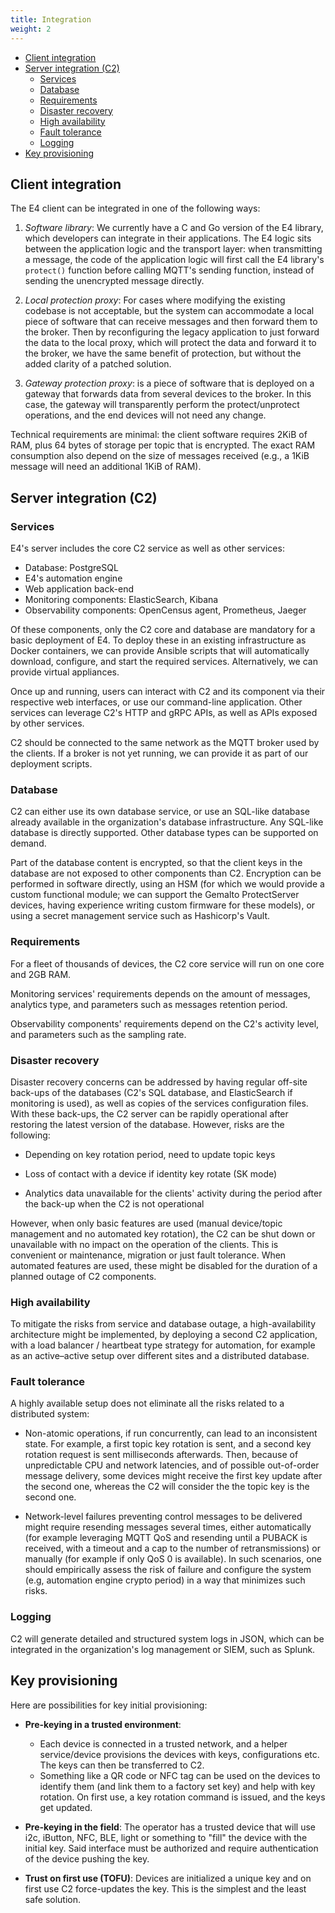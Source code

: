 ```yaml
---
title: Integration
weight: 2
---
```


* [Client integration](#client-integration)
* [Server integration (C2)](#server-integration-c2)
  * [Services](#services)
  * [Database](#database)
  * [Requirements](#requirements)
  * [Disaster recovery](#disaster-recovery)
  * [High availability](#high-availability)
  * [Fault tolerance](#fault-tolerance)
  * [Logging](#logging)
* [Key provisioning](#key-provisioning)

## Client integration

The E4 client can be integrated in one of the following ways:

1. *Software library*: We currently have a C and Go version of the E4 library, which developers can integrate in their applications. The E4 logic sits between the application logic and the transport layer: when transmitting a message, the code of the application logic will first call the E4 library's `protect()` function before calling MQTT's sending function, instead of sending the unencrypted message directly.

2. *Local protection proxy*: For cases where modifying the existing codebase is not acceptable, but the system can accommodate a local piece of software that can receive messages and then forward them to the broker. Then by reconfiguring the legacy application to just forward the data to the local proxy, which will protect the data and forward it to the broker, we have the same benefit of protection, but without the added clarity of a patched solution.

3. *Gateway protection proxy*: is a piece of software that is deployed on a gateway that forwards data from several devices to the broker. In this case, the gateway will transparently perform the protect/unprotect operations, and the end devices will not need any change.

Technical requirements are minimal: the client software requires 2KiB of RAM, plus 64 bytes of storage per topic that is encrypted.
The exact RAM consumption also depend on the size of messages received (e.g., a 1KiB message will need an additional 1KiB of RAM).

## Server integration (C2)

### Services

E4's server includes the core C2 service as well as other services:

* Database: PostgreSQL
* E4's automation engine
* Web application back-end
* Monitoring components: ElasticSearch, Kibana
* Observability components: OpenCensus agent, Prometheus, Jaeger

Of these components, only the C2 core and database are mandatory for a basic deployment of E4.
To deploy these in an existing infrastructure as Docker containers, we can provide Ansible scripts that will automatically download, configure, and start the required  services.
Alternatively, we can provide virtual appliances.

Once up and running, users can interact with C2 and its component via their respective  web interfaces, or use our command-line application.
Other services can leverage C2's HTTP and gRPC APIs, as well as APIs exposed by other services.

C2 should be connected to the same network as the MQTT broker used by the clients.
If a broker is not yet running, we can provide it as part of our deployment scripts.

### Database

C2 can either use its own database service, or use an SQL-like database already available in the organization's database infrastructure.
Any SQL-like database is directly supported. Other database types can be supported on demand.

Part of the database content is encrypted, so that the client keys in the database are not exposed to other components than C2.
Encryption can be performed in software directly, using an HSM (for which we would provide a custom functional module; we can support the Gemalto ProtectServer devices, having experience writing custom firmware for these models), or using a secret management service such as Hashicorp's Vault.

### Requirements

For a fleet of thousands of devices, the C2 core service will run on one core and 2GB RAM.

Monitoring services' requirements depends on the amount of messages, analytics type, and parameters such as messages retention period.

Observability components' requirements depend on the C2's activity level, and parameters such as the sampling rate.

### Disaster recovery

Disaster recovery concerns can be addressed by having regular off-site back-ups of the databases (C2's SQL database, and ElasticSearch if monitoring is used), as well as copies of the services configuration files.
With these back-ups, the C2 server can be rapidly operational after restoring the latest version of the database.
However, risks are the following:

* Depending on key rotation period, need to update topic keys

* Loss of contact with a device if identity key rotate (SK mode)

* Analytics data unavailable for the clients' activity during the period after the back-up when the C2 is not operational

However, when only basic features are used (manual device/topic management and no automated key rotation), the C2 can be shut down or unavailable with no impact on the operation of the clients.
This is convenient or maintenance, migration or just fault tolerance.
When automated features are used, these might be disabled for the duration of a planned outage of C2 components.

### High availability

To mitigate the risks from service and database outage, a high-availability architecture might be implemented, by deploying a second C2 application, with a load balancer / heartbeat type strategy for automation, for example as an active–active setup over different sites and a distributed database.

### Fault tolerance

A highly available setup does not eliminate all the risks related to a distributed system:

* Non-atomic operations, if run concurrently, can lead to an inconsistent state. For example, a first topic key rotation is sent, and a second key rotation request is sent milliseconds afterwards. Then, because of unpredictable CPU and network latencies, and of possible out-of-order message delivery, some devices might receive the first key update after the second one, whereas the C2 will consider the the topic key is  the second  one.

* Network-level failures preventing control messages to be delivered might require resending messages several times, either automatically (for example leveraging MQTT QoS and resending until a PUBACK is received, with a timeout and a cap to the number of retransmissions) or manually (for example if only QoS 0 is available). In such scenarios, one should empirically assess the risk of failure and configure the system (e.g, automation engine crypto period) in a way that minimizes such risks.


### Logging

C2 will generate detailed and structured system logs in JSON, which can be integrated in the organization's log management or SIEM, such as Splunk.


## Key provisioning

Here are possibilities for key initial provisioning:

* **Pre-keying in a trusted environment**:
  * Each device is connected in a trusted network, and a helper service/device provisions the devices with keys, configurations etc. The keys can then be transferred to C2.
  * Something like a QR code or NFC tag can be used on the devices to identify them (and link them to a factory set key) and help with key rotation. On first use, a key rotation command is issued, and the keys get updated.

* **Pre-keying in the field**: The operator has a trusted device that will use i2c, iButton, NFC, BLE, light or something to "fill" the device with the initial key. Said interface must be authorized and require authentication of the device pushing the key.

* **Trust on first use (TOFU)**: Devices are initialized a unique key and on first use C2 force-updates the key. This is the simplest and the least safe solution.
